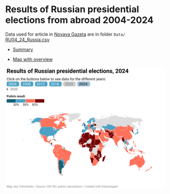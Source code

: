 # Results of Russian presidential elections from abroad 2004-2024

Data used for article in [Novaya Gazeta](https://novayagazeta.eu/articles/2024/03/20/vosstanie-relokantov) are in folder `Data/` [RU04_24_Russia.csv](https://github.com/vearlen/RU_Elections_04-24/raw/master/Data/RU04_24_Russia.csv)

-   [Summary](https://vearlen.github.io/RU_Elections_04-24/)

-   [Map with overview](https://datawrapper.dwcdn.net/wyiK1/25/)

[![Results of Russian presidential elections 2024 from abroad](pics/results-of-russian-president-elections-2024.png)](https://datawrapper.dwcdn.net/wyiK1/25/)
